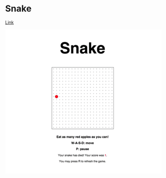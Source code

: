 # Snake

[Link][snake]

[snake]: http://edhuang24.github.io/Snake

![demo]

[demo]: ./demo_video.gif
